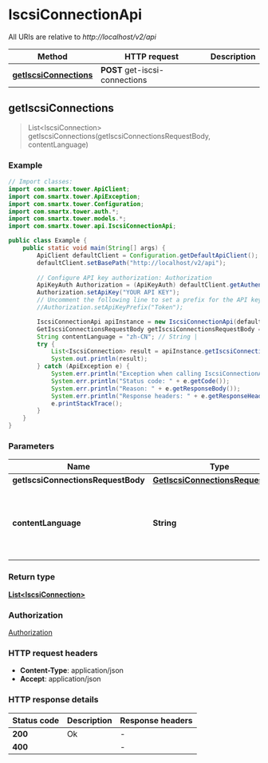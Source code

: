 # IscsiConnectionApi

All URIs are relative to *http://localhost/v2/api*

Method | HTTP request | Description
------------- | ------------- | -------------
[**getIscsiConnections**](IscsiConnectionApi.md#getIscsiConnections) | **POST** get-iscsi-connections | 



## getIscsiConnections

> List&lt;IscsiConnection&gt; getIscsiConnections(getIscsiConnectionsRequestBody, contentLanguage)



### Example

```java
// Import classes:
import com.smartx.tower.ApiClient;
import com.smartx.tower.ApiException;
import com.smartx.tower.Configuration;
import com.smartx.tower.auth.*;
import com.smartx.tower.models.*;
import com.smartx.tower.api.IscsiConnectionApi;

public class Example {
    public static void main(String[] args) {
        ApiClient defaultClient = Configuration.getDefaultApiClient();
        defaultClient.setBasePath("http://localhost/v2/api");
        
        // Configure API key authorization: Authorization
        ApiKeyAuth Authorization = (ApiKeyAuth) defaultClient.getAuthentication("Authorization");
        Authorization.setApiKey("YOUR API KEY");
        // Uncomment the following line to set a prefix for the API key, e.g. "Token" (defaults to null)
        //Authorization.setApiKeyPrefix("Token");

        IscsiConnectionApi apiInstance = new IscsiConnectionApi(defaultClient);
        GetIscsiConnectionsRequestBody getIscsiConnectionsRequestBody = new GetIscsiConnectionsRequestBody(); // GetIscsiConnectionsRequestBody | 
        String contentLanguage = "zh-CN"; // String | 
        try {
            List<IscsiConnection> result = apiInstance.getIscsiConnections(getIscsiConnectionsRequestBody, contentLanguage);
            System.out.println(result);
        } catch (ApiException e) {
            System.err.println("Exception when calling IscsiConnectionApi#getIscsiConnections");
            System.err.println("Status code: " + e.getCode());
            System.err.println("Reason: " + e.getResponseBody());
            System.err.println("Response headers: " + e.getResponseHeaders());
            e.printStackTrace();
        }
    }
}
```

### Parameters


Name | Type | Description  | Notes
------------- | ------------- | ------------- | -------------
 **getIscsiConnectionsRequestBody** | [**GetIscsiConnectionsRequestBody**](GetIscsiConnectionsRequestBody.md)|  |
 **contentLanguage** | **String**|  | [optional] [default to en-US] [enum: zh-CN, en-US]

### Return type

[**List&lt;IscsiConnection&gt;**](IscsiConnection.md)

### Authorization

[Authorization](../README.md#Authorization)

### HTTP request headers

- **Content-Type**: application/json
- **Accept**: application/json


### HTTP response details
| Status code | Description | Response headers |
|-------------|-------------|------------------|
| **200** | Ok |  -  |
| **400** |  |  -  |

